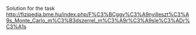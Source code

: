 Solution for the task http://fizipedia.bme.hu/index.php/F%C3%BCggv%C3%A9nyilleszt%C3%A9s_Monte_Carlo_m%C3%B3dszerrel_m%C3%A9r%C3%A9sle%C3%ADr%C3%A1s 
